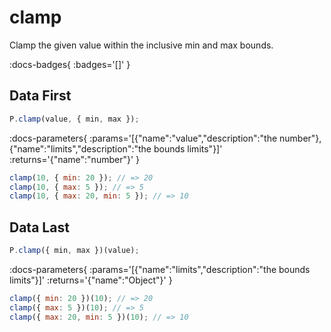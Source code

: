 # clamp

Clamp the given value within the inclusive min and max bounds.

:docs-badges{ :badges='[]' }


## Data First

```js [light]
P.clamp(value, { min, max });
```

:docs-parameters{ :params='[{"name":"value","description":"the number"},{"name":"limits","description":"the bounds limits"}]' :returns='{"name":"number"}' }

```js
clamp(10, { min: 20 }); // => 20
clamp(10, { max: 5 }); // => 5
clamp(10, { max: 20, min: 5 }); // => 10
```

## Data Last

```js [light]
P.clamp({ min, max })(value);
```

:docs-parameters{ :params='[{"name":"limits","description":"the bounds limits"}]' :returns='{"name":"Object"}' }

```js
clamp({ min: 20 })(10); // => 20
clamp({ max: 5 })(10); // => 5
clamp({ max: 20, min: 5 })(10); // => 10
```